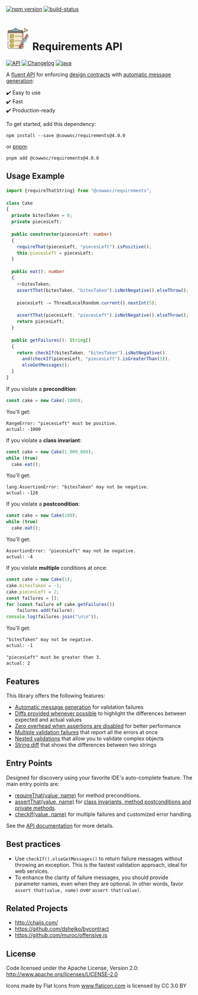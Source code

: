 [![npm version](https://badge.fury.io/js/%40cowwoc%2Frequirements.svg)](https://badge.fury.io/js/%40cowwoc%2Frequirements)
[![build-status](https://github.com/cowwoc/requirements.js/workflows/Build/badge.svg)](https://github.com/cowwoc/requirements.js/actions?query=workflow%3ABuild)

# <img src="https://raw.githubusercontent.com/cowwoc/requirements.js/release-4.0.0/docs/checklist.svg?sanitize=true" width=64 height=64 alt="checklist"> Requirements API

[![API](https://img.shields.io/badge/api_docs-5B45D5.svg)](https://cowwoc.github.io/requirements.js/4.0.0/docs/api/)
[![Changelog](https://img.shields.io/badge/changelog-A345D5.svg)](docs/Changelog.md)
[![java](https://img.shields.io/badge/other%20languages-java-457FD5.svg)](../../../requirements.java)

A [fluent API](https://en.m.wikipedia.org/docs/Fluent_interface) for enforcing
[design contracts](https://en.wikipedia.org/docs/Design_by_contract) with
[automatic message generation](docs/Features.md#automatic-message-generation):

✔️ Easy to use  
✔️ Fast  
✔️ Production-ready

To get started, add this dependency:

```shell
npm install --save @cowwoc/requirements@4.0.0
```

or [pnpm](https://pnpm.io/):

```shell
pnpm add @cowwoc/requirements@4.0.0
```

## Usage Example

```typescript
import {requireThatString} from "@cowwoc/requirements";

class Cake
{
  private bitesTaken = 0;
  private piecesLeft;

  public constructor(piecesLeft: number)
  {
    requireThat(piecesLeft, "piecesLeft").isPositive();
    this.piecesLeft = piecesLeft;
  }

  public eat(): number
  {
    ++bitesTaken;
    assertThat(bitesTaken, "bitesTaken").isNotNegative().elseThrow();

    piecesLeft -= ThreadLocalRandom.current().nextInt(5);

    assertThat(piecesLeft, "piecesLeft").isNotNegative().elseThrow();
    return piecesLeft;
  }

  public getFailures(): String[]
  {
    return checkIf(bitesTaken, "bitesTaken").isNotNegative().
      and(checkIf(piecesLeft, "piecesLeft").isGreaterThan(3)).
      elseGetMessages();
  }
}
```

If you violate a **precondition**:

```typescript
const cake = new Cake(-1000);
```

You'll get:

```
RangeError: "piecesLeft" must be positive.
actual: -1000
```

If you violate a **class invariant**:

```typescript
const cake = new Cake(1_000_000);
while (true)
  cake.eat();
```

You'll get:

```
lang.AssertionError: "bitesTaken" may not be negative.
actual: -128
```

If you violate a **postcondition**:

```typescript
const cake = new Cake(100);
while (true)
  cake.eat();
```

You'll get:

```
AssertionError: "piecesLeft" may not be negative.
actual: -4
```

If you violate **multiple** conditions at once:

```typescript
const cake = new Cake(1);
cake.bitesTaken = -1;
cake.piecesLeft = 2;
const failures = [];
for (const failure of cake.getFailures())
    failures.add(failure);
console.log(failures.join("\n\n"));
```

You'll get:

```
"bitesTaken" may not be negative.
actual: -1

"piecesLeft" must be greater than 3.
actual: 2
```

## Features

This library offers the following features:

* [Automatic message generation](docs/Features.md#automatic-message-generation) for validation failures
* [Diffs provided whenever possible](docs/Features.md#diffs-provided-whenever-possible) to highlight the
  differences between expected and actual values
* [Zero overhead when assertions are disabled](docs/Features.md#assertion-support) for better performance
* [Multiple validation failures](docs/Features.md#multiple-validation-failures) that report all the errors at
  once
* [Nested validations](docs/Features.md#nested-validations) that allow you to validate complex objects
* [String diff](docs/Features.md#string-diff) that shows the differences between two strings

## Entry Points

Designed for discovery using your favorite IDE's auto-complete feature.
The main entry points are:

* [requireThat(value, name)](https://cowwoc.github.io/requirements.js/4.0.0/docs/api/module-DefaultRequirements.html#~requireThat)
  for method preconditions.
* [assertThat(value, name)](https://cowwoc.github.io/requirements.js/4.0.0/docs/api/module-DefaultRequirements.html#~assertThat)
  for [class invariants, method postconditions and private methods](docs/Features.md#assertion-support). 
* [checkIf(value, name)](https://cowwoc.github.io/requirements.js/4.0.0/docs/api/module-DefaultRequirements.html#~checkIf)
  for multiple failures and customized error handling.

See the [API documentation](https://cowwoc.github.io/requirements.java/10.0/docs/api/) for more details.

## Best practices

* Use `checkIf().elseGetMessages()` to return failure messages without throwing an exception.
  This is the fastest validation approach, ideal for web services.
* To enhance the clarity of failure messages, you should provide parameter names, even when they are optional.
  In other words, favor `assert that(value, name)` over `assert that(value)`.

## Related Projects

* http://chaijs.com/
* https://github.com/dsheiko/bycontract
* https://github.com/muroc/offensive.js

## License

Code licensed under the Apache License, Version 2.0: http://www.apache.org/licenses/LICENSE-2.0

Icons made by Flat Icons from www.flaticon.com is licensed by CC 3.0 BY